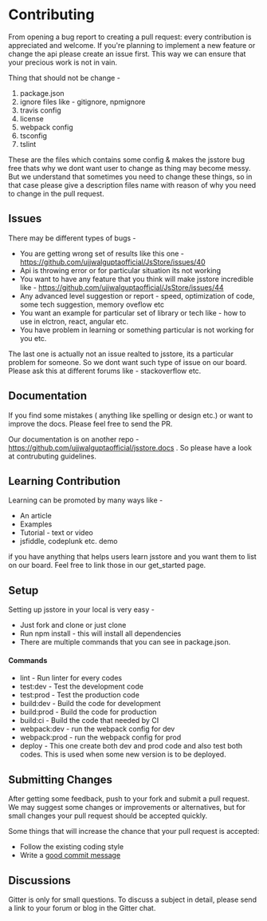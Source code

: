 # Contributing

From opening a bug report to creating a pull request: every contribution is appreciated and welcome. If you're planning to implement a new feature or change the api please create an issue first. This way we can ensure that your precious work is not in vain.

Thing that should not be change - 

1. package.json
2. ignore files like - gitignore, npmignore
3. travis config
4. license
5. webpack config
6. tsconfig
7. tslint

These are the files which contains some config & makes the jsstore bug free thats why we dont want user to change as thing may become messy. But we understand that sometimes you need to change these things, so in that case please give a description files name with reason of why you need to change in the pull request.

## Issues

There may be different types of bugs - 

* You are getting wrong set of results like this one - https://github.com/ujjwalguptaofficial/JsStore/issues/40
* Api is throwing error or for particular situation its not working
* You want to have any feature that you think will make jsstore incredible like - https://github.com/ujjwalguptaofficial/JsStore/issues/44
* Any advanced level suggestion or report - speed, optimization of code, some tech suggestion, memory oveflow etc
* You want an example for particular set of library or tech like - how to use in elctron, react, angular etc.
* You have problem in learning or something particular is not working for you etc.

The last one is actually not an issue realted to jsstore, its a particular problem for someone. So we dont want such type of issue on our board. Please ask this at different forums like - stackoverflow etc.

## Documentation

If you find some mistakes ( anything like spelling or design etc.) or want to improve the docs. Please feel free to send the PR. 

Our documentation is on another repo - https://github.com/ujjwalguptaofficial/jsstore.docs . So please have a look at contrubuting guidelines.

## Learning Contribution

Learning can be promoted by many ways like - 

* An article
* Examples
* Tutorial - text or video
* jsfiddle, codeplunk etc. demo

if you have anything that helps users learn jsstore and you want them to list on our board. Feel free to link those in our get_started page.

## Setup

Setting up jsstore in your local is very easy - 

* Just fork and clone or just clone
* Run npm install - this will install all dependencies
* There are multiple commands that you can see in package.json.

#### Commands

* lint - Run linter for every codes
* test:dev - Test the development code
* test:prod - Test the production code
* build:dev - Build the code for development
* build:prod - Build the code for production
* build:ci - Build the code that needed by CI
* webpack:dev - run the webpack config for dev
* webpack:prod - run the webpack config for prod
* deploy - This one create both dev and prod code and also test both codes. This is used when some new version is to be deployed.

## Submitting Changes

After getting some feedback, push to your fork and submit a pull request. We
may suggest some changes or improvements or alternatives, but for small changes
your pull request should be accepted quickly.

Some things that will increase the chance that your pull request is accepted:

* Follow the existing coding style
* Write a [good commit message](http://tbaggery.com/2008/04/19/a-note-about-git-commit-messages.html)

## Discussions

Gitter is only for small questions. To discuss a subject in detail, please send a link to your forum or blog in the Gitter chat.